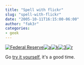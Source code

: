 ```yaml
---
title: "Spell with flickr"
slug: "spell-with-flickr"
date: "2005-10-11T16:15:00-06:00"
author: "fak3r"
categories:
- geek
---
```


[![Federal Reserve](http://photos1.flickr.com/1274090_0369c6ba29_s.jpg)](http://flickr.com/photos/94568138@N00/1274090/)[![a](http://photos18.flickr.com/22972247_bacfef2cea_s.jpg)](http://flickr.com/photos/95272747@N00/22972247/)[![k](http://photos3.flickr.com/3454364_c7eac8959f_s.jpg)](http://flickr.com/photos/35468140399@N01/3454364/)[![3](http://photos12.flickr.com/18808239_c8dcb0ccd4_s.jpg)](http://flickr.com/photos/18619970@N00/18808239/)[![r](http://photos31.flickr.com/38315444_d408ab4475_s.jpg)](http://flickr.com/photos/49968232@N00/38315444/)

Go [try it yourself](http://www.metaatem.net/words/), it's a good time.
